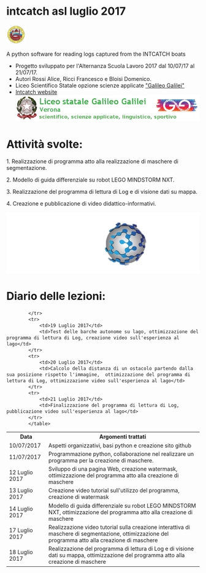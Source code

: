 # intcatch asl luglio 2017       
<img src="image/logouni.png" height=50> 

A python software for reading logs captured from the INTCATCH boats
- Progetto sviluppato per l'Alternanza Scuola Lavoro 2017 dal 10/07/17 al 21/07/17.
- Autori Rossi Alice, Ricci Francesco e Bloisi Domenico.
- Liceo Scientifico Statale opzione scienze applicate ["Galileo Galilei"](https://www.galileivr.gov.it/)
- [Intcatch website](http://intcatch.eu/)
![GitHub Logo](image/logogalilei.png)
 
<h1>Attività svolte:</h1>
 <p> 1. Realizzazione di programma atto alla realizzazione di maschere di segmentazione.</p>
<p> 2. Modello di guida differenziale su robot LEGO MINDSTORM NXT.  </p>
 <p> 3. Realizzazione del programma di lettura di Log e di visione dati su mappa. </p>
 <p> 4. Creazione e pubblicazione di video didattico-informativi.</p>


![GitHub Logo](image/intcatchlogo.png)
 <h1> Diario delle lezioni: </h1>
<table class="classtable">			<tr>
				<th>Data</th>                                <th>Argomenti trattati </th>
			</tr>			<tr>
				<td>10/07/2017</td>
				<td>Aspetti organizzativi, basi python e creazione sito github</td>
			</tr>
			<tr>
				<td>11/07/2017</td>
				<td>Programmazione python, collaborazione nel realizzare un programma per la creazione di maschere.</td>
			</tr>
                        <tr>
				<td>12 Luglio 2017</td>
				<td>Sviluppo di una pagina Web, creazione watermask, ottimizzazione del programma atto alla creazione di maschere</td>           </tr>
			<tr>
			        <td>13 Luglio 2017</td>
	                        <td>Creazione video tutorial sull'utilizzo del programma, creazione di watermask</td>
			</tr>
			<tr>
				<td>14 Luglio 2017</td>
				<td>Modello di guida differenziale su robot LEGO MINDSTORM NXT, ottimizzazione del programma atto alla creazione di maschere</td>
			</tr>
			<tr>
				<td>17 Luglio 2017</td>
				<td>Realizzazione video tutorial sulla creazione interattiva di maschere di segmentazione, ottimizzazione del programma atto alla creazione di maschere</td>
			</tr>
			<tr>
				<td>18 Luglio 2017</td>
					<td>Realizzazione del programma di lettura di Log e di visione dati su mappa, ottimizzazione del programma atto alla creazione di maschere</td>

			</tr> 
			<tr>
				<td>19 Luglio 2017</td>
				<td>Test delle barche autonome su lago, ottimizzazione del programma di lettura di Log, creazione video sull'esperienza al lago</td>
			</tr>
			<tr>
				<td>20 Luglio 2017</td>
				<td>Calcolo della distanza di un ostacolo partendo dalla sua posizione rispetto l'immagine,  ottimizzazione del programma di lettura di Log, ottimizzazione video sull'esperienza al lago</td>
			</tr>
			<tr>
				<td>21 Luglio 2017</td>
				<td>Finalizzazione del programma di lettura di Log, pubblicazione video sull'esperienza al lago</td>
			</tr>
			</table>
